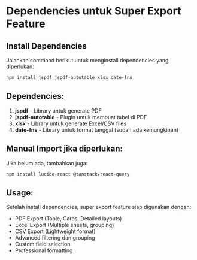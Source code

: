 # Dependencies untuk Super Export Feature

## Install Dependencies

Jalankan command berikut untuk menginstall dependencies yang diperlukan:

```bash
npm install jspdf jspdf-autotable xlsx date-fns
```

## Dependencies:

1. **jspdf** - Library untuk generate PDF
2. **jspdf-autotable** - Plugin untuk membuat tabel di PDF
3. **xlsx** - Library untuk generate Excel/CSV files
4. **date-fns** - Library untuk format tanggal (sudah ada kemungkinan)

## Manual Import jika diperlukan:

Jika belum ada, tambahkan juga:
```bash
npm install lucide-react @tanstack/react-query
```

## Usage:

Setelah install dependencies, super export feature siap digunakan dengan:
- PDF Export (Table, Cards, Detailed layouts)
- Excel Export (Multiple sheets, grouping)
- CSV Export (Lightweight format)
- Advanced filtering dan grouping
- Custom field selection
- Professional formatting